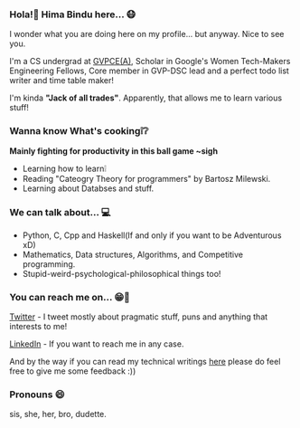 <!--
**himabindu-run/himabindu-run** is a ✨ _special_ ✨ repository because its `README.md` (this file) appears on your GitHub profile.

Here are some ideas to get you started:

- 🔭 I’m currently working on ...
- 🌱 I’m currently learning ...
- 👯 I’m looking to collaborate on ...
- 🤔 I’m looking for help with ...
- 💬 Ask me about ...
- 📫 How to reach me: ...
- 😄 Pronouns: ...
- ⚡ Fun fact: ...
-->
### Hola!:wave: Hima Bindu here...  :mask:
I wonder what you are doing here on my profile... but anyway. Nice to see you.

I'm a CS undergrad at [GVPCE(A)](http://gvpce.ac.in/index1.html), Scholar in Google's Women Tech-Makers Engineering Fellows, Core member in GVP-DSC lead and a perfect todo list writer and time table maker!

I'm kinda **"Jack of all trades"**.
Apparently, that allows me to learn various stuff!

### Wanna know What's cooking:grey_exclamation::grey_question:
**Mainly fighting for productivity in this ball game ~sigh**
- Learning how to learn:grey_exclamation:
- Reading "Cateogry Theory for programmers" by Bartosz Milewski.
- Learning about Databses and stuff.


### We can talk about... :computer: 
- Python, C, Cpp and Haskell(If and only if you want to be Adventurous xD)
- Mathematics, Data structures, Algorithms, and Competitive programming.
- Stupid-weird-psychological-philosophical things too!

### You can reach me on... :grin::speech_balloon:
[Twitter](https://twitter.com/BinduTenneti) - I tweet mostly about pragmatic stuff, puns and anything that interests to me!

[LinkedIn](https://www.linkedin.com/in/hima-bindu-002a45194/) - If you want to reach me in any case.

And by the way if you can read my technical writings [here](https://medium.com/@b.i.n.d.o) please do feel free to give me some feedback :))

### Pronouns :smile:
sis, 
she,
her,
bro,
dudette.
